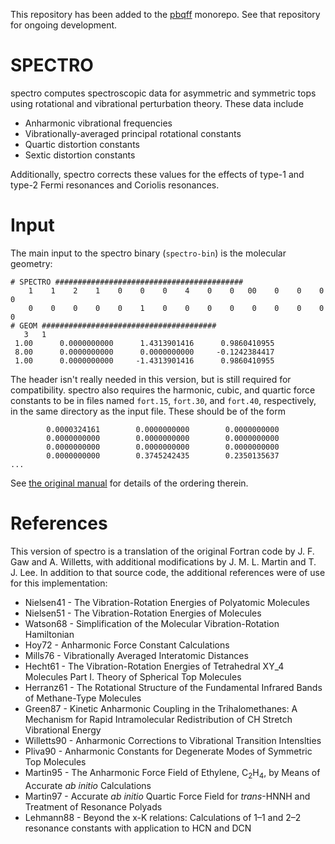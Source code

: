 This repository has been added to the [pbqff](https://github.com/ntBre/pbqff)
monorepo. See that repository for ongoing development.

# SPECTRO
spectro computes spectroscopic data for asymmetric and symmetric tops using
rotational and vibrational perturbation theory. These data include
- Anharmonic vibrational frequencies
- Vibrationally-averaged principal rotational constants
- Quartic distortion constants
- Sextic distortion constants

Additionally, spectro corrects these values for the effects of type-1 and type-2
Fermi resonances and Coriolis resonances.

# Input
The main input to the spectro binary (`spectro-bin`) is the molecular geometry:
```text
# SPECTRO ##########################################
    1    1    2    1    0    0    0    4    0    0   00    0    0    0    0
    0    0    0    0    0    1    0    0    0    0    0    0    0    0    0
# GEOM #######################################
   3   1
 1.00      0.0000000000      1.4313901416      0.9860410955
 8.00      0.0000000000      0.0000000000     -0.1242384417
 1.00      0.0000000000     -1.4313901416      0.9860410955
```
The header isn't really needed in this version, but is still required for compatibility.
spectro also requires the harmonic, cubic, and quartic force constants to be in files named
`fort.15`, `fort.30`, and `fort.40`, respectively, in the same directory as the input file.
These should be of the form
```text
        0.0000324161        0.0000000000        0.0000000000
        0.0000000000        0.0000000000        0.0000000000
        0.0000000000        0.0000000000        0.0000000000
        0.0000000000        0.3745242435        0.2350135637
...
```
See [the original manual](https://r410berry.com/static/media/spectro_manual.8f984ff8.pdf)
for details of the ordering therein.

# References
This version of spectro is a translation of the original Fortran code by J. F.
Gaw and A. Willetts, with additional modifications by J. M. L. Martin and T. J.
Lee. In addition to that source code, the additional references were of use for
this implementation:
  - Nielsen41 - The Vibration-Rotation Energies of Polyatomic Molecules
  - Nielsen51 - The Vibration-Rotation Energies of Molecules
  - Watson68 - Simplification of the Molecular Vibration-Rotation Hamiltonian
  - Hoy72 - Anharmonic Force Constant Calculations
  - Mills76 - Vibrationally Averaged Interatomic Distances
  - Hecht61 - The Vibration-Rotation Energies of Tetrahedral XY_4 Molecules Part
    I. Theory of Spherical Top Molecules
  - Herranz61 - The Rotational Structure of the Fundamental Infrared Bands of
    Methane-Type Molecules
  - Green87 - Kinetic Anharmonic Coupling in the Trihalomethanes: A Mechanism
    for Rapid Intramolecular Redistribution of CH Stretch Vibrational Energy
  - Willetts90 - Anharmonic Corrections to Vibrational Transition Intenslties
  - Pliva90 - Anharmonic Constants for Degenerate Modes of Symmetric Top
    Molecules
  - Martin95 - The Anharmonic Force Field of Ethylene, C<sub>2</sub>H<sub>4</sub>,
    by Means of Accurate *ab initio* Calculations
  - Martin97 - Accurate *ab initio* Quartic Force Field for *trans*-HNNH and Treatment
    of Resonance Polyads
  - Lehmann88 - Beyond the x-K relations: Calculations of 1–1 and 2–2 resonance
    constants with application to HCN and DCN
